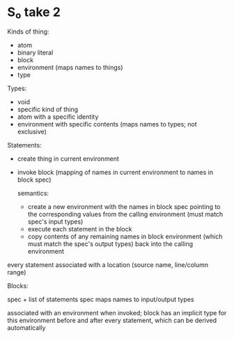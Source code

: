 # S₀ take 2

Kinds of thing:

- atom
- binary literal
- block
- environment (maps names to things)
- type


Types:

- void
- specific kind of thing
- atom with a specific identity
- environment with specific contents (maps names to types; not exclusive)


Statements:

- create thing in current environment
- invoke block (mapping of names in current environment to names in block spec)

  semantics:
    - create a new environment with the names in block spec pointing to the
      corresponding values from the calling environment (must match spec's input
      types)
    - execute each statement in the block
    - copy contents of any remaining names in block environment (which must
      match the spec's output types) back into the calling environment

every statement associated with a location (source name, line/column range)


Blocks:

  spec + list of statements
  spec maps names to input/output types

  associated with an environment when invoked; block has an implicit type for
  this environment before and after every statement, which can be derived
  automatically

